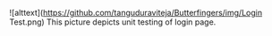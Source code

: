 ![alttext](https://github.com/tanguduraviteja/Butterfingers/img/Login Test.png)
This picture depicts unit testing of login page.
